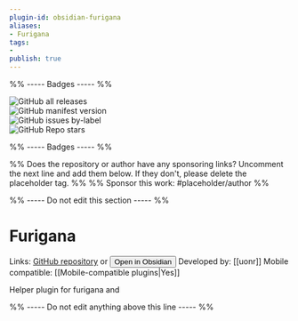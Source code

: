 ```yaml
---
plugin-id: obsidian-furigana
aliases:
- Furigana
tags: 
- 
publish: true
---
```


%% ----- Badges ----- %%

![GitHub all releases](https://img.shields.io/github/downloads/uonr/obsidian-furigana/total?color=573E7A&logo=github&style=for-the-badge)   
![GitHub manifest version](https://img.shields.io/github/manifest-json/v/uonr/obsidian-furigana?color=573E7A&logo=github&style=for-the-badge)   
![GitHub issues by-label](https://img.shields.io/github/issues/uonr/obsidian-furigana/help%20wanted?color=573E7A&logo=github&style=for-the-badge)   
![GitHub Repo stars](https://img.shields.io/github/stars/uonr/obsidian-furigana?color=573E7A&logo=github&style=for-the-badge)

%% ----- Badges ----- %%

%% Does the repository or author have any sponsoring links? Uncomment the next line and add them below. If they don't, please delete the placeholder tag. %%
%% Sponsor this work: #placeholder/author %%

%% ----- Do not edit this section ----- %%

# Furigana

Links: [GitHub repository](https://github.com/uonr/obsidian-furigana) or [<button id=HH>Open in Obsidian</button>](obsidian://goto-plugin?id=obsidian-furigana)
Developed by: [[uonr]]
Mobile compatible: [[Mobile-compatible plugins|Yes]]

Helper plugin for furigana and <ruby>

%% ----- Do not edit anything above this line ----- %% 
